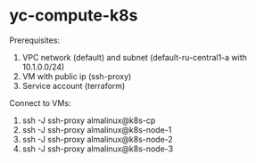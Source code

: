 # yc-compute-k8s
Prerequisites:
1. VPC network (default) and subnet (default-ru-central1-a with 10.1.0.0/24)
2. VM with public ip (ssh-proxy)
3. Service account (terraform)

Connect to VMs:
1. ssh -J ssh-proxy almalinux@k8s-cp
2. ssh -J ssh-proxy almalinux@k8s-node-1
3. ssh -J ssh-proxy almalinux@k8s-node-2
4. ssh -J ssh-proxy almalinux@k8s-node-3

